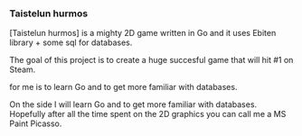 ### Taistelun hurmos

[Taistelun hurmos] is a mighty 2D game written in Go and it
uses Ebiten library + some sql for databases.

The goal of this project is to create a huge succesful game that will hit #1 on Steam.

for me is to learn Go and to get more familiar with databases.

On the side I will learn Go and to get more familiar with databases.
Hopefully after all the time spent on the 2D graphics you can call me a MS Paint Picasso.



